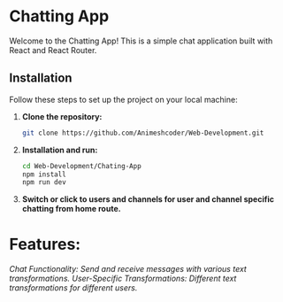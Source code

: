 # Chatting App

Welcome to the Chatting App! This is a simple chat application built with React and React Router.

## Installation

Follow these steps to set up the project on your local machine:

1. **Clone the repository:**

   ```bash
   git clone https://github.com/Animeshcoder/Web-Development.git
   ```
2. **Installation and run:**
   ```bash
   cd Web-Development/Chating-App
   npm install
   npm run dev
   ```
3. **Switch or click to users and channels for user and channel specific chatting from home route.**

# Features:
*Chat Functionality: Send and receive messages with various text transformations.*
*User-Specific Transformations: Different text transformations for different users.*
